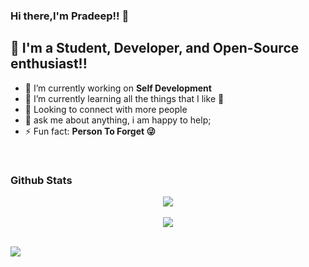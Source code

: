 ### Hi there,I'm Pradeep!! 👋


## 📢 I'm a Student, Developer, and Open-Source enthusiast!!

- 🔭 I’m currently working on **Self Development**
- 🌱 I’m currently learning all the things that I like 🤣
- 👯 Looking to connect with more people
- 💬 ask me about anything, i am happy to help;
- ⚡ Fun fact: **Person To Forget 😜**

<br/>

### Github Stats  
<div align="center"><img src="https://github-readme-stats.vercel.app/api?username=pradeep8577&show_icons=true&count_private=true&hide_border=true" align="center" /></div>  
<br/>
<div align="center">
    <a href="https://git.io/streak-stats"><img src="https://streak-stats.demolab.com?user=pradeep8577"/></a>
</div>
<br/>

[![](https://visitcount.itsvg.in/api?id=nitinp45&icon=0&color=0)](https://visitcount.itsvg.in)
